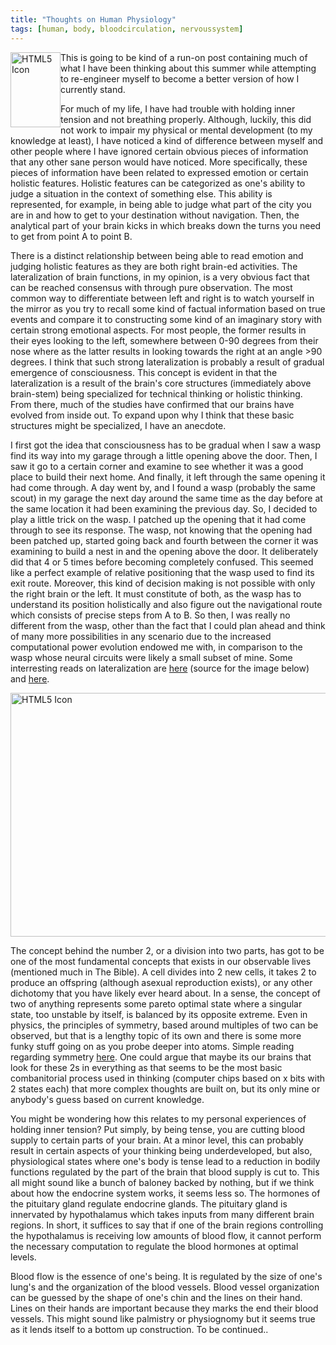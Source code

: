 ```yaml
---
title: "Thoughts on Human Physiology"
tags: [human, body, bloodcirculation, nervoussystem]
---
```

<img src="{{ site.assets }}/humanbody.gif" alt="HTML5 Icon" style="width:80px;height:120px;  margin: auto; display: block; float: left"> 
This is going to be kind of a run-on post containing much of what I have been thinking about this summer while attempting to re-engineer myself to become a better version of how I currently stand.  

For much of my life, I have had trouble with holding inner tension and not breathing properly. Although, luckily, this did not work to impair my physical or mental development (to my knowledge at least), I have noticed a kind of difference between myself and other people where I have ignored certain obvious pieces of information that any other sane person would have noticed. More specifically, these pieces of information have been related to expressed emotion or certain holistic features. Holistic features can be categorized as one's ability to judge a situation in the context of something else. This ability is represented, for example, in being able to judge what part of the city you are in and how to get to your destination without navigation. Then, the analytical part of your brain kicks in which breaks down the turns you need to get from point A to point B. 

There is a distinct relationship between being able to read emotion and judging holistic features as they are both right brain-ed activities. The lateralization of brain functions, in my opinion, is a very obvious fact that can be reached consensus with through pure observation. The most common way to differentiate between left and right is to watch yourself in the mirror as you try to recall some kind of factual information based on true events and compare it to constructing some kind of an imaginary story with certain strong emotional aspects. For most people, the former results in their eyes looking to the left, somewhere between 0-90 degrees from their nose where as the latter results in looking towards the right at an angle >90 degrees. I think that such strong lateralization is probably a result of gradual emergence of consciousness. This concept is evident in that the lateralization is a result of the  brain's core structures (immediately above brain-stem) being specialized for technical thinking or holistic thinking. From there, much of the studies have confirmed that our brains have evolved from inside out. To expand upon why I think that these basic structures might be specialized, I have an anecdote.

I first got the idea that consciousness has to be gradual when I saw a wasp find its way into my garage through a little opening above the door. Then, I saw it go to a certain corner and examine to see whether it was a good place to build their next home. And finally, it left through the same opening it had come through. A day went by, and I found a wasp (probably the same scout) in my garage the next day around the same time as the day before at the same location it had been examining the previous day. So, I decided to play a little trick on the wasp. I patched up the opening that it had come through to see its response. The wasp, not knowing that the opening had been patched up, started going back and fourth between the corner it was examining to build a nest in and the opening above the door. It deliberately did that 4 or 5 times before becoming completely confused. This seemed like a perfect example of relative positioning that the wasp used to find its exit route. Moreover, this kind of decision making is not possible with only the right brain or the left. It must constitute of both, as the wasp has to understand its position holistically and also figure out the navigational route which consists of precise steps from A to B. So then, I was really no different from the wasp, other than the fact that I could plan ahead and think of many more possibilities in any scenario due to the increased computational power evolution endowed me with, in comparison to the wasp whose neural circuits were likely a small subset of mine. Some interresting reads on lateralization are [here](
http://journal.frontiersin.org/article/10.3389/fpsyg.2014.00552/full "lateralization") (source for the image below) and [here](
http://www.ncbi.nlm.nih.gov/pmc/articles/PMC1464420/ "lateralization").

<img src="{{ site.assets }}/braintasks.jpg" alt="HTML5 Icon" style="width:600px;height:390px;  margin: auto; display: block;">



The concept behind the number 2, or a division into two parts, has got to be one of the most fundamental concepts that exists in our observable lives (mentioned much in The Bible). A cell divides into 2 new cells, it takes 2 to produce an offspring (although asexual reproduction exists), or any other dichotomy that you have likely ever heard about. In a sense, the concept of two of anything represents some pareto optimal state where a singular state, too unstable by itself, is balanced by its opposite extreme. Even in physics, the principles of symmetry, based around multiples of two can be observed, but that is a lengthy topic of its own and there is some more funky stuff going on as you probe deeper into atoms. Simple reading regarding symmetry [here](
http://www.feynmanlectures.caltech.edu/I_52.html "symmetry"). One could argue that maybe its our brains that look for these 2s in everything as that seems to be the most basic combanitorial process used in thinking (computer chips based on x bits with 2 states each) that more complex thoughts are built on, but its only mine or anybody's guess based on current knowledge. 

You might be wondering how this relates to my personal experiences of holding inner tension? Put simply, by being tense, you are cutting blood supply to certain parts of your brain. At a minor level, this can probably result in certain aspects of your thinking being underdeveloped, but also, physiological states where one's body is tense lead to a reduction in bodily functions regulated by the part of the brain that blood supply is cut to. This all might sound like a bunch of baloney backed by nothing, but if we think about how the endocrine system works, it seems less so. The hormones of the pituitary gland regulate endocrine glands. The pituitary gland is innervated by hypothalamus which takes inputs from many different brain regions. In short, it suffices to say that if one of the brain regions controlling the hypothalamus is receiving low amounts of blood flow, it cannot perform the necessary computation to regulate the blood hormones at optimal levels.

Blood flow is the essence of one's being. It is regulated by the size of one's lung's and the organization of the blood vessels. Blood vessel organization can be guessed by the shape of one's chin and the lines on their hand. Lines on their hands are important because they marks the end their blood vessels. This might sound like palmistry or physiognomy but it seems true as it lends itself to a bottom up construction. To be continued..